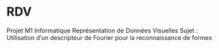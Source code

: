 # RDV

Projet M1 Informatique
Représentation de Données Visuelles
Sujet : Utilisation d’un descripteur de Fourier pour la reconnaissance
de formes
